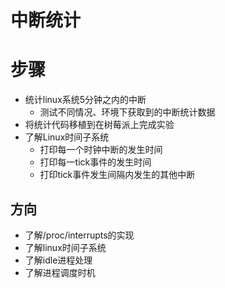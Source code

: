 # 中断统计

# 步骤

* 统计linux系统5分钟之内的中断
  * 测试不同情况、环境下获取到的中断统计数据
* 将统计代码移植到在树莓派上完成实验
* 了解Linux时间子系统
  * 打印每一个时钟中断的发生时间
  * 打印每一tick事件的发生时间
  * 打印tick事件发生间隔内发生的其他中断

## 方向
* 了解/proc/interrupts的实现
* 了解linux时间子系统
* 了解idle进程处理
* 了解进程调度时机 
